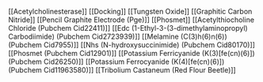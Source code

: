 [[Acetylcholinesterase]]
[[Docking]]
[[Tungsten Oxide]]
[[Graphitic Carbon Nitride]]
[[Pencil Graphite Electrode (Pge)]]
[[Phosmet]]
[[Acetylthiocholine Chloride (Pubchem Cid22411)]]
[[Edc (1-Ethyl-3-(3-dimethylaminopropyl) Carbodiimide) (Pubchem Cid2723939)]]
[[Melamine (C(3)h(6)n(6)) (Pubchem Cid7955)]]
[[Nhs (N-hydroxysuccinimide) (Pubchem Cid80170)]]
[[Phosmet (Pubchem Cid12901)]]
[[Potassium Ferricyanide (K(3)[fe(cn)(6)]) (Pubchem Cid26250)]]
[[Potassium Ferrocyanide (K(4)[fe(cn)(6)]) (Pubchem Cid11963580)]]
[[Tribolium Castaneum (Red Flour Beetle)]]
